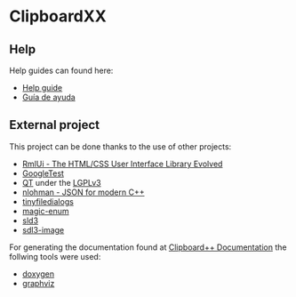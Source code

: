 # ClipboardXX
## Help
Help guides can found here:
  - [Help guide](https://github.com/Mister-Mario/ClipboardXX/wiki/help-en_US)
  - [Guía de ayuda](https://github.com/Mister-Mario/ClipboardXX/wiki/help-es_ES)
## External project
This project can be done thanks to the use of other projects:
  - [RmlUi - The HTML/CSS User Interface Library Evolved](https://github.com/mikke89/RmlUi)
  - [GoogleTest](https://github.com/google/googletest)
  - [QT](https://www.qt.io/) under the [LGPLv3](https://www.gnu.org/licenses/lgpl-3.0.html)
  - [nlohman - JSON for modern C++](https://github.com/nlohmann/json?tab=MIT-1-ov-file)
  - [tinyfiledialogs](https://sourceforge.net/projects/tinyfiledialogs/)
  - [magic-enum](https://github.com/Neargye/magic_enum)
  - [sld3](https://www.libsdl.org/index.php)
  - [sdl3-image](https://github.com/libsdl-org/SDL_image)

For generating the documentation found at [Clipboard++ Documentation](https://mister-mario.github.io/ClipboardXX/index.html) the follwing tools were used:
  - [doxygen](https://www.doxygen.nl/index.html)
  - [graphviz](https://graphviz.org/)
